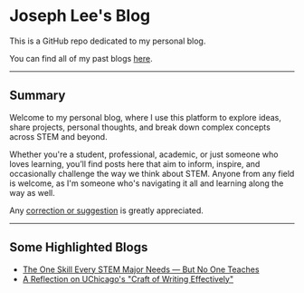# Joseph Lee's Blog

This is a GitHub repo dedicated to my personal blog.

You can find all of my past blogs [here](https://jo2eph.github.io/blog/).

---

## Summary

Welcome to my personal blog, where I use this platform to explore ideas, share projects, personal thoughts, and break down complex concepts across STEM and beyond.

Whether you're a student, professional, academic, or just someone who loves learning, you’ll find posts here that aim to inform, inspire, and occasionally challenge the way we think about STEM. Anyone from any field is welcome, as I'm someone who's navigating it all and learning along the way as well.

Any [correction or suggestion](https://github.com/jo2eph/blog/issues/new) is greatly appreciated.

---

## Some Highlighted Blogs

- [The One Skill Every STEM Major Needs — But No One Teaches](https://jo2eph.github.io/blog/posts/2025/09_17_communication_skill/)
- [A Reflection on UChicago's "Craft of Writing Effectively"](https://jo2eph.github.io/blog/posts/2025/09_18_reflection_on_uchicago_writing/)
